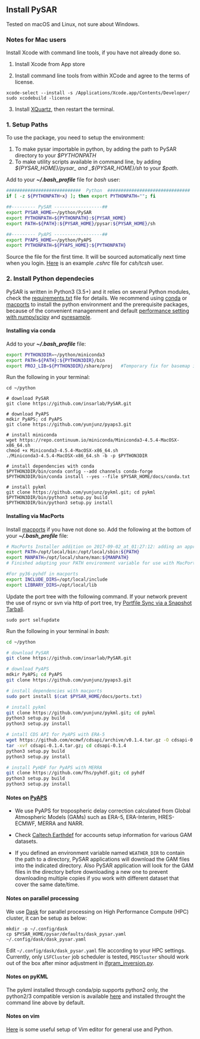 ## Install PySAR

Tested on macOS and Linux, not sure about Windows.

### Notes for Mac users

Install Xcode with command line tools, if you have not already done so.

1. Install Xcode from App store

2. Install command line tools from within XCode and agree to the terms of license.

```
xcode-select --install -s /Applications/Xcode.app/Contents/Developer/ 
sudo xcodebuild -license 
```

3. Install [XQuartz](https://www.xquartz.org), then restart the terminal.

### 1. Setup Paths    

To use the package, you need to setup the environment:

1. To make pysar importable in python, by adding the path to PySAR directory to your _$PYTHONPATH_    
2. To make utility scripts available in command line, by adding _${PYSAR_HOME}/pysar_ and _${PYSAR_HOME}/sh_ to your _$path_.   

Add to your **_~/.bash_profile_** file for _bash_ user:

```bash
############################  Python  ###############################
if [ -z ${PYTHONPATH+x} ]; then export PYTHONPATH=""; fi

##--------- PySAR ------------------##
export PYSAR_HOME=~/python/PySAR
export PYTHONPATH=${PYTHONPATH}:${PYSAR_HOME}
export PATH=${PATH}:${PYSAR_HOME}/pysar:${PYSAR_HOME}/sh

##--------- PyAPS ------------------## 
export PYAPS_HOME=~/python/PyAPS
export PYTHONPATH=${PYAPS_HOME}:${PYTHONPATH}
```

Source the file for the first time. It will be sourced automatically next time when you login. [Here](https://github.com/yunjunz/macOS_Setup/blob/master/cshrc.md) is an example _.cshrc_ file for _csh/tcsh_ user.

### 2. Install Python dependecies
PySAR is written in Python3 (3.5+) and it relies on several Python modules, check the [requirements.txt](../requirements.txt) file for details. We recommend using [conda](https://conda.io/miniconda.html) or [macports](https://www.macports.org/install.php) to install the python environment and the prerequisite packages, because of the convenient managenment and default [performance setting with numpy/scipy](http://markus-beuckelmann.de/blog/boosting-numpy-blas.html) and [pyresample](https://pyresample.readthedocs.io/en/latest/installation.html#using-pykdtree).

#### Installing via conda

Add to your **_~/.bash_profile_** file:

```bash
export PYTHON3DIR=~/python/miniconda3
export PATH=${PATH}:${PYTHON3DIR}/bin
export PROJ_LIB=${PYTHON3DIR}/share/proj   #Temporary fix for basemap import error
```

Run the following in your terminal:

```
cd ~/python

# download PySAR
git clone https://github.com/insarlab/PySAR.git

# download PyAPS
mdkir PyAPS; cd PyAPS
git clone https://github.com/yunjunz/pyaps3.git

# install miniconda
wget https://repo.continuum.io/miniconda/Miniconda3-4.5.4-MacOSX-x86_64.sh
chmod +x Miniconda3-4.5.4-MacOSX-x86_64.sh
./Miniconda3-4.5.4-MacOSX-x86_64.sh -b -p $PYTHON3DIR

# install dependencies with conda
$PYTHON3DIR/bin/conda config --add channels conda-forge
$PYTHON3DIR/bin/conda install --yes --file $PYSAR_HOME/docs/conda.txt

# install pykml
git clone https://github.com/yunjunz/pykml.git; cd pykml
$PYTHON3DIR/bin/python3 setup.py build
$PYTHON3DIR/bin/python3 setup.py install
```

#### Installing via MacPorts

Install [macports](https://www.macports.org/install.php) if you have not done so. Add the following at the bottom of your **_~/.bash_profile_** file:

```bash
# MacPorts Installer addition on 2017-09-02_at_01:27:12: adding an appropriate PATH variable for use with MacPorts.
export PATH=/opt/local/bin:/opt/local/sbin:${PATH}
export MANPATH=/opt/local/share/man:${MANPATH}
# Finished adapting your PATH environment variable for use with MacPorts.

#For py36-pyhdf in macports
export INCLUDE_DIRS=/opt/local/include
export LIBRARY_DIRS=/opt/local/lib
```

Update the port tree with the following command. If your network prevent the use of rsync or svn via http of port tree, try [Portfile Sync via a Snapshot Tarball](https://trac.macports.org/wiki/howto/PortTreeTarball).

```
sudo port selfupdate
```

Run the following in your terminal in _bash_:

```bash
cd ~/python

# download PySAR
git clone https://github.com/insarlab/PySAR.git

# download PyAPS
mdkir PyAPS; cd PyAPS
git clone https://github.com/yunjunz/pyaps3.git

# install dependencies with macports
sudo port install $(cat $PYSAR_HOME/docs/ports.txt)

# install pykml
git clone https://github.com/yunjunz/pykml.git; cd pykml
python3 setup.py build
python3 setup.py install

# intall CDS API for PyAPS with ERA-5
wget https://github.com/ecmwf/cdsapi/archive/v0.1.4.tar.gz -O cdsapi-0.1.4.tar.gz
tar -xvf cdsapi-0.1.4.tar.gz; cd cdsapi-0.1.4
python3 setup.py build
python3 setup.py install

# install PyHDF for PyAPS with MERRA
git clone https://github.com/fhs/pyhdf.git; cd pyhdf
python3 setup.py build
python3 setup.py install
```

#### Notes on [PyAPS](https://github.com/AngeliqueBenoit/pyaps3)

+ We use PyAPS for tropospheric delay correction calculated from Global Atmospheric Models (GAMs) such as ERA-5, ERA-Interim, HRES-ECMWF, MERRA and NARR. 

+ Check [Caltech Earthdef](http://earthdef.caltech.edu) for accounts setup information for various GAM datasets.

+ If you defined an environment variable named `WEATHER_DIR` to contain the path to a 
directory, PySAR applications will download the GAM files into the indicated directory. Also PySAR
application will look for the GAM files in the directory before downloading a new one to prevent downloading
multiple copies if you work with different dataset that cover the same date/time.

#### Notes on parallel processing

We use [Dask](www.dask.org) for parallel processing on High Performance Compute (HPC) cluster, it can be setup as below:

```
mkdir -p ~/.config/dask
cp $PYSAR_HOME/pysar/defaults/dask_pysar.yaml ~/.config/dask/dask_pysar.yaml
```

Edit `~/.config/dask/dask_pysar.yaml` file according to your HPC settings. Currently, only `LSFCluster` job scheduler is tested, `PBSCluster` should work out of the box after minor adjustment in [ifgram_inversion.py](https://github.com/insarlab/PySAR/blob/master/pysar/ifgram_inversion.py).

#### Notes on pyKML

The pykml installed through conda/pip supports python2 only, the python2/3 compatible version is available [here](https://github.com/yunjunz/pykml.git) and installed throught the command line above by default.

#### Notes on vim

[Here](https://github.com/yunjunz/macOS_Setup/blob/master/vim.md) is some useful setup of Vim editor for general use and Python.
